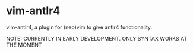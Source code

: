 # vim-antlr4

vim-antlr4, a plugin for (neo)vim to give antlr4 functionality.

NOTE: CURRENTLY IN EARLY DEVELOPMENT. ONLY SYNTAX WORKS AT THE MOMENT
